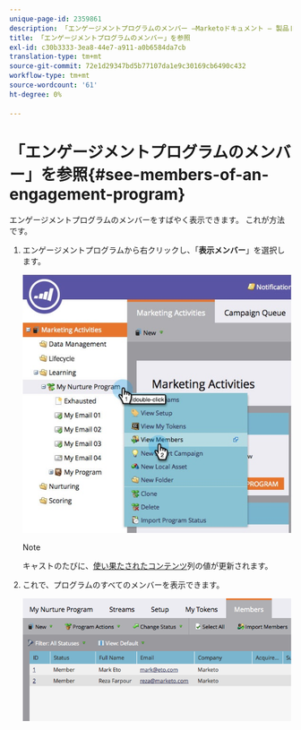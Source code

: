 ```yaml
---
unique-page-id: 2359861
description: 「エンゲージメントプログラムのメンバー —Marketoドキュメント — 製品ドキュメント」を参照してください。
title: 「エンゲージメントプログラムのメンバー」を参照
exl-id: c30b3333-3ea8-44e7-a911-a0b6584da7cb
translation-type: tm+mt
source-git-commit: 72e1d29347bd5b77107da1e9c30169cb6490c432
workflow-type: tm+mt
source-wordcount: '61'
ht-degree: 0%

---
```


# 「エンゲージメントプログラムのメンバー」を参照{#see-members-of-an-engagement-program}

エンゲージメントプログラムのメンバーをすばやく表示できます。 これが方法です。

1. エンゲージメントプログラムから右クリックし、「**表示メンバー**」を選択します。

   ![](assets/membersofengagement.jpg)

   >[!NOTE]
   >
   >キャストのたびに、[使い果たされたコンテンツ](/help/marketo/product-docs/email-marketing/drip-nurturing/creating-an-engagement-program/understanding-engagement-programs.md)列の値が更新されます。

1. これで、プログラムのすべてのメンバーを表示できます。

   ![](assets/image2014-9-15-17-3a17-3a26.png)

